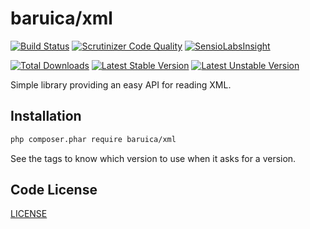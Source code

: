 # baruica/xml

[![Build Status](https://travis-ci.org/baruica/xml.png)](https://travis-ci.org/baruica/xml)
[![Scrutinizer Code Quality](https://scrutinizer-ci.com/g/baruica/xml/badges/quality-score.png?b=master)](https://scrutinizer-ci.com/g/baruica/xml/?branch=master)
[![SensioLabsInsight](https://insight.sensiolabs.com/projects/cbf55965-5555-4e54-a63c-abced4782474/mini.png)](https://insight.sensiolabs.com/projects/cbf55965-5555-4e54-a63c-abced4782474)

[![Total Downloads](https://poser.pugx.org/baruica/xml/downloads.svg)](https://packagist.org/packages/baruica/xml)
[![Latest Stable Version](https://poser.pugx.org/baruica/xml/v/stable.svg)](https://packagist.org/packages/baruica/xml)
[![Latest Unstable Version](https://poser.pugx.org/baruica/xml/v/unstable.svg)](https://packagist.org/packages/baruica/xml)

Simple library providing an easy API for reading XML.

## Installation

```bash
php composer.phar require baruica/xml
```
See the tags to know which version to use when it asks for a version.

## Code License

[LICENSE](https://github.com/baruica/xml/blob/master/LICENSE)

